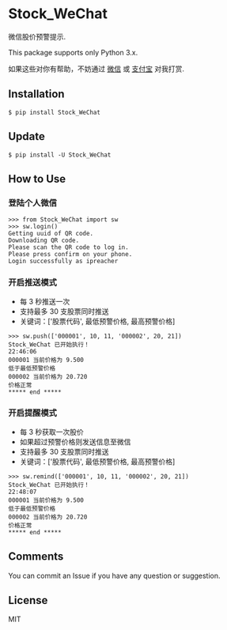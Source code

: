 # Stock_WeChat

微信股价预警提示.

This package supports only Python 3.x.

如果这些对你有帮助，不妨通过 [微信](http://ol5pvu2w5.bkt.clouddn.com/wechat.JPG) 或 [支付宝](http://ol5pvu2w5.bkt.clouddn.com/Alipay.JPG) 对我打赏.

## Installation

    $ pip install Stock_WeChat

## Update

    $ pip install -U Stock_WeChat

## How to Use

### 登陆个人微信

    >>> from Stock_WeChat import sw
    >>> sw.login()
    Getting uuid of QR code.
    Downloading QR code.
    Please scan the QR code to log in.
    Please press confirm on your phone.
    Login successfully as ipreacher


### 开启推送模式
* 每 3 秒推送一次
* 支持最多 30 支股票同时推送
* 关键词：['股票代码', 最低预警价格, 最高预警价格]

```
>>> sw.push(['000001', 10, 11, '000002', 20, 21])
Stock_WeChat 已开始执行！
22:46:06
000001 当前价格为 9.500
低于最低预警价格
000002 当前价格为 20.720
价格正常
***** end *****
```

### 开启提醒模式
* 每 3 秒获取一次股价
* 如果超过预警价格则发送信息至微信
* 支持最多 30 支股票同时推送
* 关键词：['股票代码', 最低预警价格, 最高预警价格]

```
>>> sw.remind(['000001', 10, 11, '000002', 20, 21])
Stock_WeChat 已开始执行！
22:48:07
000001 当前价格为 9.500
低于最低预警价格
000002 当前价格为 20.720
价格正常
***** end *****
```

## Comments

You can commit an Issue if you have any question or suggestion.


## License

MIT
